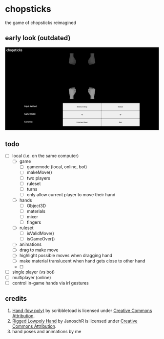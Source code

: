 # chopsticks

the game of chopsticks reimagined

## early look (outdated)

![preview of game](./early-look.png "is this tuff group leader?")

## todo

- [ ] local (i.e. on the same computer)
    - [ ] game
        - [ ] gamemode (local, online, bot)
        - [ ] makeMove()
        - [ ] two players
        - [ ] ruleset
        - [ ] turns
        - [ ] only allow current player to move their hand
    - [ ] hands
        - [ ] Object3D
        - [ ] materials
        - [ ] mixer 
        - [ ] fingers
    - [ ] ruleset
        - [ ] isValidMove()
        - [ ] isGameOver()
    - [ ] animations
    - [ ] drag to make move
    - [ ] highlight possible moves when dragging hand
    - [ ] make material translucent when hand gets close to other hand
    - [ ] 
- [ ] single player (vs bot)
- [ ] multiplayer (online)
- [ ] control in-game hands via irl gestures

## credits

1. [Hand (low poly)](https://skfb.ly/Dr9p "sketchfab.com") by scribbletoad is licensed under [Creative Commons Attribution](http://creativecommons.org/licenses/by/4.0/ "license").
2. [Rigged Lowpoly Hand](https://skfb.ly/6RoCG "sketchfab.com") by JanoschR is licensed under [Creative Commons Attribution](http://creativecommons.org/licenses/by/4.0/ "license").
3. hand poses and animations by me
